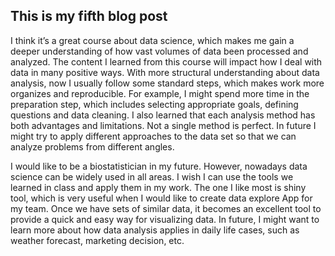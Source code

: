 ## This is my fifth blog post

I think it’s a great course about data science, which makes me gain a deeper understanding of how vast volumes of data been processed and analyzed.  The content I learned from this course will impact how I deal with data in many positive ways. With more structural understanding about data analysis, now I usually follow some standard steps, which makes work more organizes and reproducible. For example, I might spend more time in the preparation step, which includes selecting appropriate goals, defining questions and data cleaning.  I also learned that each analysis method has both advantages and limitations. Not a single method is perfect. In future I might try to apply different approaches to the data set so that we can analyze problems from different angles.

I would like to be a biostatistician in my future. However, nowadays data science can be widely used in all areas. I wish I can use the tools we learned in class and apply them in my work. The one I like most is shiny tool, which is very useful when I would like to create data explore App for my team. Once we have sets of similar data, it becomes an excellent tool to provide a quick and easy way for visualizing data. In future, I might want to learn more about how data analysis applies in daily life cases, such as weather forecast, marketing decision, etc.  
